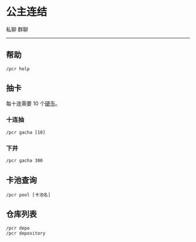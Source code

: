 # 公主连结
<span class="span-friend">私聊</span>
<span class="span-group">群聊</span>

---

## 帮助
```
/pcr help
```

## 抽卡
每十连需要 10 个[硬币](/coin/)。

### 十连抽
```
/pcr gacha [10]
```

### 下井
```
/pcr gacha 300
```

## 卡池查询
```
/pcr pool [卡池名]
```

## 仓库列表
``` {1}
/pcr depo
/pcr depository
```